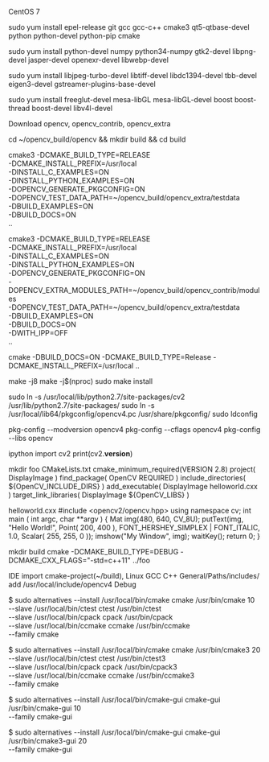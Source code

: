 
CentOS 7

sudo yum install epel-release git gcc gcc-c++ cmake3 qt5-qtbase-devel python python-devel python-pip cmake

sudo yum install python-devel numpy python34-numpy gtk2-devel libpng-devel jasper-devel openexr-devel libwebp-devel

sudo yum install libjpeg-turbo-devel libtiff-devel  libdc1394-devel tbb-devel eigen3-devel gstreamer-plugins-base-devel

sudo yum install freeglut-devel mesa-libGL mesa-libGL-devel  boost boost-thread boost-devel libv4l-devel

Download opencv, opencv_contrib, opencv_extra

cd ~/opencv_build/opencv && mkdir build && cd build

cmake3 -DCMAKE_BUILD_TYPE=RELEASE \
    -DCMAKE_INSTALL_PREFIX=/usr/local \
    -DINSTALL_C_EXAMPLES=ON \
    -DINSTALL_PYTHON_EXAMPLES=ON \
    -DOPENCV_GENERATE_PKGCONFIG=ON \
    -DOPENCV_TEST_DATA_PATH=~/opencv_build/opencv_extra/testdata \
    -DBUILD_EXAMPLES=ON \
    -DBUILD_DOCS=ON  \
    ..


cmake3 -DCMAKE_BUILD_TYPE=RELEASE \
    -DCMAKE_INSTALL_PREFIX=/usr/local \
    -DINSTALL_C_EXAMPLES=ON \
    -DINSTALL_PYTHON_EXAMPLES=ON \
    -DOPENCV_GENERATE_PKGCONFIG=ON \
    -DOPENCV_EXTRA_MODULES_PATH=~/opencv_build/opencv_contrib/modules \
    -DOPENCV_TEST_DATA_PATH=~/opencv_build/opencv_extra/testdata \
    -DBUILD_EXAMPLES=ON \
    -DBUILD_DOCS=ON  \
    -DWITH_IPP=OFF \
    ..

cmake -DBUILD_DOCS=ON -DCMAKE_BUILD_TYPE=Release -DCMAKE_INSTALL_PREFIX=/usr/local ..

make -j8
make -j$(nproc)
sudo make install


sudo ln -s /usr/local/lib/python2.7/site-packages/cv2  /usr/lib/python2.7/site-packages/
sudo ln -s /usr/local/lib64/pkgconfig/opencv4.pc /usr/share/pkgconfig/
sudo ldconfig

pkg-config --modversion opencv4
pkg-config --cflags opencv4
pkg-config --libs opencv

ipython
import cv2
print(cv2.__version__)



mkdir foo 
CMakeLists.txt
cmake_minimum_required(VERSION 2.8)
project( DisplayImage )
find_package( OpenCV REQUIRED )
include_directories( ${OpenCV_INCLUDE_DIRS} )
add_executable( DisplayImage helloworld.cxx )
target_link_libraries( DisplayImage ${OpenCV_LIBS} )

helloworld.cxx
#include <opencv2/opencv.hpp>
using namespace cv;
int main ( int argc, char **argv )
{
  Mat img(480, 640, CV_8U);
  putText(img, "Hello World!", Point( 200, 400 ), FONT_HERSHEY_SIMPLEX | FONT_ITALIC, 1.0, Scalar( 255, 255, 0 ));
  imshow("My Window", img);
  waitKey();
  return 0;
}


mkdir build
cmake -DCMAKE_BUILD_TYPE=DEBUG -DCMAKE_CXX_FLAGS="-std=c++11" ../foo


IDE import cmake-project(~/build), Linux GCC
C++ General/Paths/includes/ add /usr/local/include/opencv4
Debug




$ sudo alternatives --install /usr/local/bin/cmake cmake /usr/bin/cmake 10 \
--slave /usr/local/bin/ctest ctest /usr/bin/ctest \
--slave /usr/local/bin/cpack cpack /usr/bin/cpack \
--slave /usr/local/bin/ccmake ccmake /usr/bin/ccmake \
--family cmake

$ sudo alternatives --install /usr/local/bin/cmake cmake /usr/bin/cmake3 20 \
--slave /usr/local/bin/ctest ctest /usr/bin/ctest3 \
--slave /usr/local/bin/cpack cpack /usr/bin/cpack3 \
--slave /usr/local/bin/ccmake ccmake /usr/bin/ccmake3 \
--family cmake

$ sudo alternatives --install /usr/local/bin/cmake-gui cmake-gui /usr/bin/cmake-gui 10 \
--family cmake-gui

$ sudo alternatives --install /usr/local/bin/cmake-gui cmake-gui /usr/bin/cmake3-gui 20 \
--family cmake-gui

